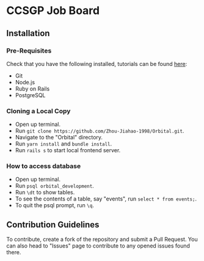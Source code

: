 # CCSGP Job Board

## Installation

### Pre-Requisites

Check that you have the following installed, tutorials can be found [here](https://www.digitalocean.com/community/tutorials/how-to-set-up-a-ruby-on-rails-project-with-a-react-frontend):

- Git
- Node.js
- Ruby on Rails
- PostgreSQL

### Cloning a Local Copy

- Open up terminal.
- Run `git clone https://github.com/Zhou-Jiahao-1998/Orbital.git`.
- Navigate to the "Orbital" directory.
- Run `yarn install` and `bundle install`.
- Run `rails s` to start local frontend server.

### How to access database

- Open up terminal.
- Run `psql orbital_development`.
- Run `\dt` to show tables.
- To see the contents of a table, say "events", run `select * from events;`.
- To quit the psql prompt, run `\q`.

## Contribution Guidelines

To contribute, create a fork of the repository and submit a Pull Request. You can also head to "Issues" page to contribute to any opened issues found there.
